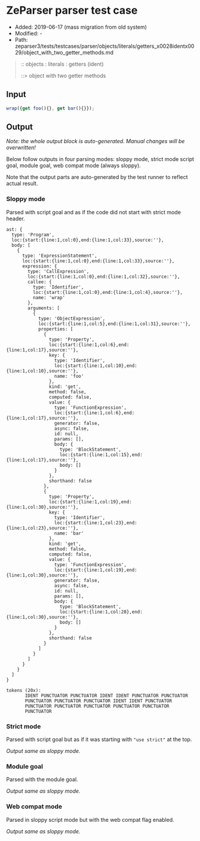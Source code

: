 # ZeParser parser test case

- Added: 2019-06-17 (mass migration from old system)
- Modified: -
- Path: zeparser3/tests/testcases/parser/objects/literals/getters_x0028identx0029/object_with_two_getter_methods.md

> :: objects : literals : getters (ident)
>
> ::> object with two getter methods

## Input

`````js
wrap({get foo(){}, get bar(){}});
`````

## Output

_Note: the whole output block is auto-generated. Manual changes will be overwritten!_

Below follow outputs in four parsing modes: sloppy mode, strict mode script goal, module goal, web compat mode (always sloppy).

Note that the output parts are auto-generated by the test runner to reflect actual result.

### Sloppy mode

Parsed with script goal and as if the code did not start with strict mode header.

`````
ast: {
  type: 'Program',
  loc:{start:{line:1,col:0},end:{line:1,col:33},source:''},
  body: [
    {
      type: 'ExpressionStatement',
      loc:{start:{line:1,col:0},end:{line:1,col:33},source:''},
      expression: {
        type: 'CallExpression',
        loc:{start:{line:1,col:0},end:{line:1,col:32},source:''},
        callee: {
          type: 'Identifier',
          loc:{start:{line:1,col:0},end:{line:1,col:4},source:''},
          name: 'wrap'
        },
        arguments: [
          {
            type: 'ObjectExpression',
            loc:{start:{line:1,col:5},end:{line:1,col:31},source:''},
            properties: [
              {
                type: 'Property',
                loc:{start:{line:1,col:6},end:{line:1,col:17},source:''},
                key: {
                  type: 'Identifier',
                  loc:{start:{line:1,col:10},end:{line:1,col:10},source:''},
                  name: 'foo'
                },
                kind: 'get',
                method: false,
                computed: false,
                value: {
                  type: 'FunctionExpression',
                  loc:{start:{line:1,col:6},end:{line:1,col:17},source:''},
                  generator: false,
                  async: false,
                  id: null,
                  params: [],
                  body: {
                    type: 'BlockStatement',
                    loc:{start:{line:1,col:15},end:{line:1,col:17},source:''},
                    body: []
                  }
                },
                shorthand: false
              },
              {
                type: 'Property',
                loc:{start:{line:1,col:19},end:{line:1,col:30},source:''},
                key: {
                  type: 'Identifier',
                  loc:{start:{line:1,col:23},end:{line:1,col:23},source:''},
                  name: 'bar'
                },
                kind: 'get',
                method: false,
                computed: false,
                value: {
                  type: 'FunctionExpression',
                  loc:{start:{line:1,col:19},end:{line:1,col:30},source:''},
                  generator: false,
                  async: false,
                  id: null,
                  params: [],
                  body: {
                    type: 'BlockStatement',
                    loc:{start:{line:1,col:28},end:{line:1,col:30},source:''},
                    body: []
                  }
                },
                shorthand: false
              }
            ]
          }
        ]
      }
    }
  ]
}

tokens (20x):
       IDENT PUNCTUATOR PUNCTUATOR IDENT IDENT PUNCTUATOR PUNCTUATOR
       PUNCTUATOR PUNCTUATOR PUNCTUATOR IDENT IDENT PUNCTUATOR
       PUNCTUATOR PUNCTUATOR PUNCTUATOR PUNCTUATOR PUNCTUATOR
       PUNCTUATOR
`````

### Strict mode

Parsed with script goal but as if it was starting with `"use strict"` at the top.

_Output same as sloppy mode._

### Module goal

Parsed with the module goal.

_Output same as sloppy mode._

### Web compat mode

Parsed in sloppy script mode but with the web compat flag enabled.

_Output same as sloppy mode._
